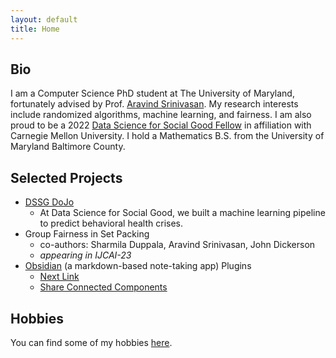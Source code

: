 ```yaml
---
layout: default
title: Home
---
```


## Bio
I am a Computer Science PhD student at The University of Maryland, fortunately advised by Prof. [Aravind Srinivasan](http://www.cs.umd.edu/~srin/). My research interests include randomized algorithms, machine learning, and fairness. I am also proud to be a 2022 [Data Science for Social Good Fellow](https://www.dssgfellowship.org/) in affiliation with Carnegie Mellon University. I hold a Mathematics B.S. from the University of Maryland Baltimore County.

## Selected Projects
- [DSSG DoJo](https://github.com/jdluque/dojo_mh_public)
    - At Data Science for Social Good, we built a machine learning pipeline to predict behavioral health crises.
- Group Fairness in Set Packing
     - co-authors: Sharmila Duppala, Aravind Srinivasan, John Dickerson
     - _appearing in IJCAI-23_
- [Obsidian](https://obsidian.md/) (a markdown-based note-taking app) Plugins
    - [Next Link](https://github.com/jdluque/next-link)
    - [Share Connected Components](https://github.com/jdluque/obsidian-share-connected-component)

## Hobbies
You can find some of my hobbies [here](./hobbies.md).
